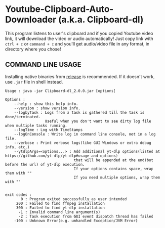 # Youtube-Clipboard-Auto-Downloader (a.k.a. Clipboard-dl)

This program listens to user's clipboard and if you copied Youtube video link, it will download the video or audio automatically!
Just copy link with `ctrl + c` or `command + c` and you'll get audio/video file in any format, in directory where you chose!

## COMMAND LINE USAGE
Installing native binaries from [release](https://github.com/awidesky/Youtube-Clipboard-Auto-Downloader4J/releases) is recommended.
If it doesn't work, use `.jar` file in shell instead.

```
Usage : java -jar Clipboard-dl_2.0.0.jar [options]

Options :
	--help : show this help info.
	--version : show version info.
	--logbyTask : Logs from a task is gathered till the task is done/terminated.
	              Useful when you don't want to see dirty log file when multiple tasks running.
	--logTime : Log with TimeStamps
	--logOnConsole : Write log in command line console, not in a log file.
	--verbose : Print verbose logs(like GUI Windows or extra debug info, etc.)
	--ytdlpArgs=<options...> : Add additional yt-dlp options(listed at https://github.com/yt-dlp/yt-dlp#usage-and-options)
	                           that will be appended at the end(but before the url) of yt-dlp execution.
	                           If your options contains space, wrap them with ""
	                           If you need multiple options, wrap them with ""


exit codes :
	   0 : Program exited successfully as user intended
	 200 : Failed to find ffmpeg installation
	 300 : Failed to find yt-dlp installation
	  -1 : Invalid command line argument(s)
	  -2 : Task execution from GUI event dispatch thread has failed
	-100 : Unknown Error(e.g. unhandled Exception/JVM Error)

```
